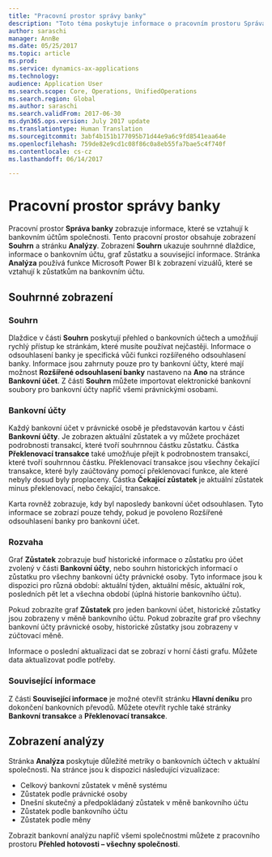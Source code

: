 ```yaml
---
title: "Pracovní prostor správy banky"
description: "Toto téma poskytuje informace o pracovním prostoru Správa banky. Tento pracovní prostor zobrazuje Informace, které se vztahují k bankovním účtům společnosti a obsahují souhrnné zobrazení a stránku analýzy. Souhrnné zobrazení ukazuje souhrnné dlaždice, informace o bankovním účtu, graf zůstatku a související informace. Na stránce analýzy se používají funkce Microsoft Power BI k zobrazení vizuálů, které se vztahují k zůstatkům na bankovním účtu."
author: saraschi
manager: AnnBe
ms.date: 05/25/2017
ms.topic: article
ms.prod: 
ms.service: dynamics-ax-applications
ms.technology: 
audience: Application User
ms.search.scope: Core, Operations, UnifiedOperations
ms.search.region: Global
ms.author: saraschi
ms.search.validFrom: 2017-06-30
ms.dyn365.ops.version: July 2017 update
ms.translationtype: Human Translation
ms.sourcegitcommit: 3abf4b151b177095b71d44e9a6c9fd8541eaa64e
ms.openlocfilehash: 759de82e9cd1c08f86c0a8eb55fa7bae5c4f740f
ms.contentlocale: cs-cz
ms.lasthandoff: 06/14/2017

---
```

# <a name="bank-management-workspace"></a>Pracovní prostor správy banky

Pracovní prostor **Správa banky** zobrazuje informace, které se vztahují k bankovním účtům společnosti. Tento pracovní prostor obsahuje zobrazení **Souhrn** a stránku **Analýzy**. Zobrazení **Souhrn** ukazuje souhrnné dlaždice, informace o bankovním účtu, graf zůstatku a související informace. Stránka **Analýza** používá funkce Microsoft Power BI k zobrazení vizuálů, které se vztahují k zůstatkům na bankovním účtu.

## <a name="summary-view"></a>Souhrnné zobrazení

### <a name="summary"></a>Souhrn

Dlaždice v části **Souhrn** poskytují přehled o bankovních účtech a umožňují rychlý přístup ke stránkám, které musíte používat nejčastěji. Informace o odsouhlasení banky je specifická vůči funkci rozšířeného odsouhlasení banky. Informace jsou zahrnuty pouze pro ty bankovní účty, které mají možnost **Rozšířené odsouhlasení banky** nastaveno na **Ano** na stránce **Bankovní účet**. Z části **Souhrn** můžete importovat elektronické bankovní soubory pro bankovní účty napříč všemi právnickými osobami.

### <a name="bank-accounts"></a>Bankovní účty

Každý bankovní účet v právnické osobě je představován kartou v části **Bankovní účty**. Je zobrazen aktuální zůstatek a vy můžete procházet podrobnosti transakcí, které tvoří souhrnnou částku zůstatku. Částka **Překlenovací transakce** také umožňuje přejít k podrobnostem transakcí, které tvoří souhrnnou částku. Překlenovací transakce jsou všechny čekající transakce, které byly zaúčtovány pomocí překlenovací funkce, ale které nebyly dosud byly proplaceny. Částka **Čekající zůstatek** je aktuální zůstatek minus překlenovací, nebo čekající, transakce.

Karta rovněž zobrazuje, kdy byl naposledy bankovní účet odsouhlasen. Tyto informace se zobrazí pouze tehdy, pokud je povoleno Rozšířené odsouhlasení banky pro bankovní účet.

### <a name="balance"></a>Rozvaha

Graf **Zůstatek** zobrazuje buď historické informace o zůstatku pro účet zvolený v části **Bankovní účty**, nebo souhrn historických informací o zůstatku pro všechny bankovní účty právnické osoby. Tyto informace jsou k dispozici pro různá období: aktuální týden, aktuální měsíc, aktuální rok, posledních pět let a všechna období (úplná historie bankovního účtu). 

Pokud zobrazíte graf **Zůstatek** pro jeden bankovní účet, historické zůstatky jsou zobrazeny v měně bankovního účtu. Pokud zobrazíte graf pro všechny bankovní účty právnické osoby, historické zůstatky jsou zobrazeny v zúčtovací měně.

Informace o poslední aktualizaci dat se zobrazí v horní části grafu. Můžete data aktualizovat podle potřeby.

### <a name="related-information"></a>Související informace

Z části **Související informace** je možné otevřít stránku **Hlavní deníku** pro dokončení bankovních převodů. Můžete otevřít rychle také stránky **Bankovní transakce** a **Překlenovací transakce**.

## <a name="analytics-view"></a>Zobrazení analýzy

Stránka **Analýza** poskytuje důležité metriky o bankovních účtech v aktuální společnosti. Na stránce jsou k dispozici následující vizualizace:

-   Celkový bankovní zůstatek v měně systému
-   Zůstatek podle právnické osoby
-   Dnešní skutečný a předpokládaný zůstatek v měně bankovního účtu
-   Zůstatek podle bankovního účtu
-   Zůstatek podle měny

Zobrazit bankovní analýzu napříč všemi společnostmi můžete z pracovního prostoru **Přehled hotovosti – všechny společnosti**.

